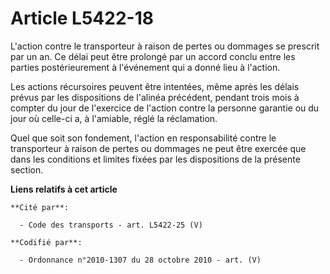 # Article L5422-18

L'action contre le transporteur à raison de pertes ou dommages se prescrit par un an. Ce délai peut être prolongé par un
accord conclu entre les parties postérieurement à l'événement qui a donné lieu à l'action.

Les actions récursoires peuvent être intentées, même après les délais prévus par les dispositions de l'alinéa précédent,
pendant trois mois à compter du jour de l'exercice de l'action contre la personne garantie ou du jour où celle-ci a, à
l'amiable, réglé la réclamation.

Quel que soit son fondement, l'action en responsabilité contre le transporteur à raison de pertes ou dommages ne peut être
exercée que dans les conditions et limites fixées par les dispositions de la présente section.

**Liens relatifs à cet article**

	**Cité par**:

	  - Code des transports - art. L5422-25 (V)

	**Codifié par**:

	  - Ordonnance n°2010-1307 du 28 octobre 2010 - art. (V)

